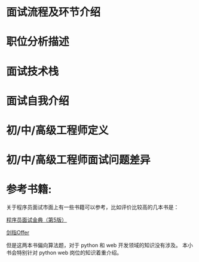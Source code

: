 # 面试流程及环节介绍


# 职位分析描述


# 面试技术栈


# 面试自我介绍



# 初/中/高级工程师定义



# 初/中/高级工程师面试问题差异



# 参考书籍:

关于程序员面试市面上有一些书籍可以参考，比如评价比较高的几本书是：

[程序员面试金典（第5版）](https://book.douban.com/subject/25753386/)


[剑指Offer](https://book.douban.com/subject/25910559/)

但是这两本书偏向算法题，对于 python 和 web 开发领域的知识没有涉及。
本小书会特别针对 python web 岗位的知识着重介绍。
